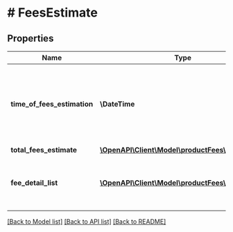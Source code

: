 # # FeesEstimate

## Properties

Name | Type | Description | Notes
------------ | ------------- | ------------- | -------------
**time_of_fees_estimation** | **\DateTime** | The time at which the fees were estimated. This defaults to the time the request is made. |
**total_fees_estimate** | [**\OpenAPI\Client\Model\productFees\MoneyType**](MoneyType.md) |  | [optional]
**fee_detail_list** | [**\OpenAPI\Client\Model\productFees\FeeDetail[]**](FeeDetail.md) | A list of other fees that contribute to a given fee. | [optional]

[[Back to Model list]](../../README.md#models) [[Back to API list]](../../README.md#endpoints) [[Back to README]](../../README.md)
